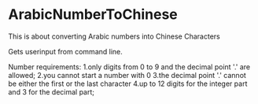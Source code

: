 # ArabicNumberToChinese
This is about converting Arabic numbers into Chinese Characters

Gets userinput from command line.

Number requirements:
1.only digits from 0 to 9 and the decimal point '.' are allowed;
2.you cannot start a number with 0
3.the decimal point '.' cannot be either the first or the last character
4.up to 12 digits for the integer part and 3 for the decimal part;
